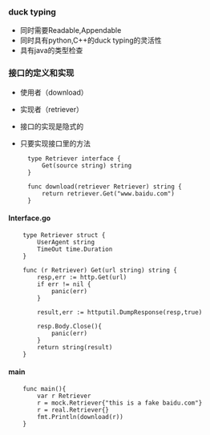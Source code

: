 ### duck typing ###

- 同时需要Readable,Appendable
- 同时具有python,C++的duck typing的灵活性
- 具有java的类型检查

### 接口的定义和实现 ###
- 使用者（download）
- 实现者（retriever）
- 接口的实现是隐式的
- 只要实现接口里的方法


    	type Retriever interface {
			Get(source string) string
		}

		func download(retriever Retriever) string {
			return retriever.Get("www.baidu.com")
		}


#### Interface.go ####

    	type Retriever struct {
			UserAgent string
			TimeOut time.Duration
		}

		func (r Retriever) Get(url string) string {
			resp,err := http.Get(url)
			if err != nil {
				panic(err)
			}

			result,err := httputil.DumpResponse(resp,true)

			resp.Body.Close(){
				panic(err)
			}
			return string(result)
		}
		

#### main ####

		func main(){
			var r Retriever
			r = mock.Retriever{"this is a fake baidu.com"}
			r = real.Retriever{}
			fmt.Println(download(r))
		}